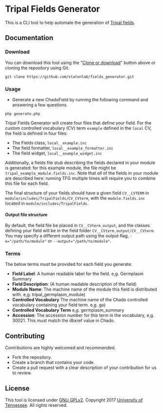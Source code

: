 # Tripal Fields Generator
This is a CLI tool to help automate the generation of [Tripal fields](http://tripal.info/tutorials/v3.x/developers_handbook/custom_field).

## Documentation

### Download
You can download this tool using the "[Clone or download](https://github.com/statonlab/fields_generator/archive/master.zip)" button above or cloning the repository using Git.
```shell
git clone https://github.com/statonlab/fields_generator.git
```

### Usage
* Generate a new ChadoField by running the following command and answering a few questions.
```shell
php generate.php
```
Tripal Fields Generator will create four files that define your field.  For the custom controlled vocabulary (CV) term `example` defined in the `local` CV, the field is defined in four files:
* The Fields class, `local__example.inc`
* The field formatter, `local__example_formatter.inc`
* The field widget, `local__example_widget.inc`

Additionally, a fields file stub describing the fields declared in your module is generated: for this example module, the file might be  `tripal_example_module.fields.inc`.  Note that *all* of the fields in your module are described here: running TFG multiple times will require you to combine this file for each field.

The final structure of your fields should have a given field `CV__CVTERM` in `module/includes/TripalFields/CV_CVterm`, with the `module.fields.inc` located in `module/includes/TripalFields`.

#### Output file structure 
By default, the field file be placed in `CV__CVterm_output`, and the classes defining your field will be in the field folder `CV__CVterm_output/CV__CVterm`.  You may specify a different output path using the output flag, `-o="/path/to/module"` or `--output="/path/to/module"`.  

### Terms
The below terms must be provided for each field you generate.

 * **Field Label**: A human readable label for the field. e,g. Germplasm Summary
 * **Field Description**:  (A human readable description of the field)
 *  **Module Name**:  The machine name of the module this field is distributed with.  e,g. tripal_germplasm_module)
   *  **Controlled Vocabulary** The machine name of the Chado controlled vocabulary containing your field term. e,g. go)
 *  **Controlled Vocabulary Term** e,g. germplasm_summary
 * **Accession**: The accession number for this term in the vocabulary, e,g. 30021.  This must match the dbxref value in Chado.

## Contributing
Contributions are highly welcomed and recommended.
- Fork the repository.
- Create a branch that contains your code.
- Create a pull request with a clear description of your contribution for us to review.

## License
This tool is licensed under [GNU GPLv2](https://www.gnu.org/licenses/old-licenses/gpl-2.0.en.html). Copyright 2017 [University of Tennessee](https://utk.edu). All rights reserved.